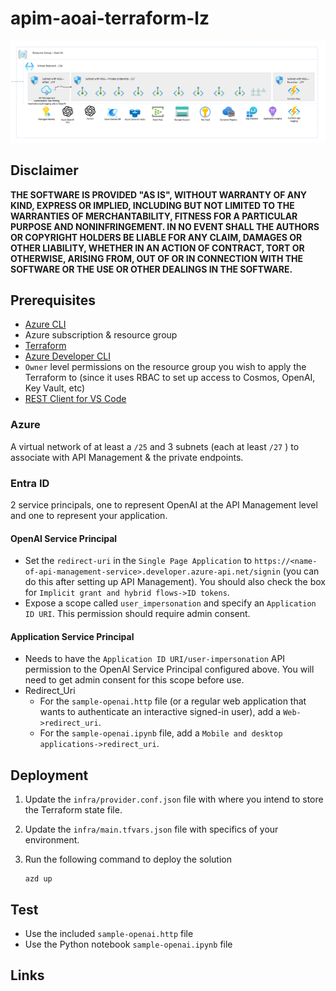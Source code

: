 # apim-aoai-terraform-lz

![architecture](./.img/architecture.png)

## Disclaimer

**THE SOFTWARE IS PROVIDED "AS IS", WITHOUT WARRANTY OF ANY KIND, EXPRESS OR IMPLIED, INCLUDING BUT NOT LIMITED TO THE WARRANTIES OF MERCHANTABILITY, FITNESS FOR A PARTICULAR PURPOSE AND NONINFRINGEMENT. IN NO EVENT SHALL THE AUTHORS OR COPYRIGHT HOLDERS BE LIABLE FOR ANY CLAIM, DAMAGES OR OTHER LIABILITY, WHETHER IN AN ACTION OF CONTRACT, TORT OR OTHERWISE, ARISING FROM, OUT OF OR IN CONNECTION WITH THE SOFTWARE OR THE USE OR OTHER DEALINGS IN THE SOFTWARE.**

## Prerequisites

- [Azure CLI](https://docs.microsoft.com/en-us/cli/azure/install-azure-cli)
- Azure subscription & resource group
- [Terraform](https://developer.hashicorp.com/terraform/install?product_intent=terraform#windows)
- [Azure Developer CLI](https://learn.microsoft.com/en-us/azure/developer/azure-developer-cli/install-azd?tabs=winget-windows%2Cbrew-mac%2Cscript-linux&pivots=os-windows)
- `Owner` level permissions on the resource group you wish to apply the Terraform to (since it uses RBAC to set up access to Cosmos, OpenAI, Key Vault, etc)
- [REST Client for VS Code](https://marketplace.visualstudio.com/items?itemName=humao.rest-client)

### Azure

A virtual network of at least a `/25` and 3 subnets (each at least `/27` ) to associate with API Management & the private endpoints.

### Entra ID

2 service principals, one to represent OpenAI at the API Management level and one to represent your application.

#### OpenAI Service Principal

- Set the `redirect-uri` in the `Single Page Application` to `https://<name-of-api-management-service>.developer.azure-api.net/signin` (you can do this after setting up API Management). You should also check the box for `Implicit grant and hybrid flows->ID tokens`.
- Expose a scope called `user_impersonation` and specify an `Application ID URI`. This permission should require admin consent.

#### Application Service Principal

- Needs to have the `Application ID URI/user-impersonation` API permission to the OpenAI Service Principal configured above. You will need to get admin consent for this scope before use.
- Redirect_Uri
    - For the `sample-openai.http` file (or a regular web application that wants to authenticate an interactive signed-in user), add a `Web->redirect_uri`.
    - For the `sample-openai.ipynb` file, add a `Mobile and desktop applications->redirect_uri`.

## Deployment

1. Update the `infra/provider.conf.json` file with where you intend to store the Terraform state file.
1. Update the `infra/main.tfvars.json` file with specifics of your environment.

1. Run the following command to deploy the solution

    ```shell
    azd up
    ```

## Test

- Use the included `sample-openai.http` file
- Use the Python notebook `sample-openai.ipynb` file

## Links
